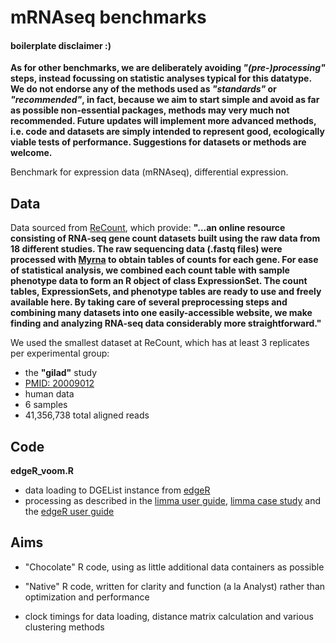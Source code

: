 # mRNAseq benchmarks
#### boilerplate disclaimer :)
__As for other benchmarks, we are deliberately avoiding *"(pre-)processing"* steps, instead focussing on statistic analyses typical for this datatype. We do not endorse any of the methods used as *"standards"* or *"recommended"*, in fact, because we aim to start simple and avoid as far as possible non-essential packages, methods may very much not recommended. Future updates will implement more advanced methods, i.e. code and datasets are simply intended to represent good, ecologically viable tests of performance. Suggestions for datasets or methods are welcome.__

Benchmark for expression data (mRNAseq), differential expression.

Data
-----------
Data sourced from [ReCount](http://bowtie-bio.sourceforge.net/recount/), which provide:
**"...an online resource consisting of RNA-seq gene count datasets built using the raw data from 18 different studies. The raw sequencing data (.fastq files) were processed with [Myrna](http://bowtie-bio.sourceforge.net/myrna/index.shtml) to obtain tables of counts for each gene. For ease of statistical analysis, we combined each count table with sample phenotype data to form an R object of class ExpressionSet. The count tables, ExpressionSets, and phenotype tables are ready to use and freely available here. By taking care of several preprocessing steps and combining many datasets into one easily-accessible website, we make finding and analyzing RNA-seq data considerably more straightforward."**


We used the smallest dataset at ReCount, which has at least 3 replicates per experimental group:

- the __"gilad"__ study 
- [PMID: 20009012](http://www.ncbi.nlm.nih.gov/pubmed?term=20009012)
- human data
- 6 samples
- 41,356,738 total aligned reads

Code
-----------
__edgeR_voom.R__
- data loading to DGEList instance from [edgeR](http://www.bioconductor.org/packages/release/bioc/html/edgeR.html)
- processing as described in the [limma user guide](http://www.bioconductor.org/packages/release/bioc/vignettes/limma/inst/doc/usersguide.pdf), [limma case study](http://bioinf.wehi.edu.au/RNAseqCaseStudy/) and the [edgeR user guide](http://www.bioconductor.org/packages/release/bioc/vignettes/edgeR/inst/doc/edgeRUsersGuide.pdf)

Aims
-----------
- "Chocolate" R code, using as little additional data containers as possible

- "Native" R code, written for clarity and function (a la Analyst) rather than optimization and performance

- clock timings for data loading, distance matrix calculation and various clustering methods
